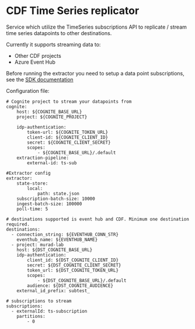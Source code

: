 # CDF Time Series replicator

Service which utilize the TimeSeries subscriptions API to replicate / stream time series datapoints to other destinations.

Currently it supports streaming data to:
* Other CDF projects
* Azure Event Hub

Before running the extractor you need to setup a data point subscriptions, see the [SDK documentation](https://cognite-sdk-python.readthedocs-hosted.com/en/latest/core_data_model.html#create-data-point-subscriptions)

Configuration file:
```
# Cognite project to stream your datapoints from
cognite:
    host: ${COGNITE_BASE_URL}
    project: ${COGNITE_PROJECT}

    idp-authentication:
        token-url: ${COGNITE_TOKEN_URL}
        client-id: ${COGNITE_CLIENT_ID}
        secret: ${COGNITE_CLIENT_SECRET}
        scopes:
            - ${COGNITE_BASE_URL}/.default
    extraction-pipeline:
        external-id: ts-sub

#Extractor config
extractor:
    state-store:
        local:
            path: state.json
    subscription-batch-size: 10000
    ingest-batch-size: 100000
    poll-time: 5

# destinations supported is event hub and CDF. Minimum one destination required.
destinations:
  - connection_string: ${EVENTHUB_CONN_STR}
    eventhub_name: ${EVENTHUB_NAME}
  - project: murad-lab
    host: ${DST_COGNITE_BASE_URL}
    idp-authentication:
        client_id: ${DST_COGNITE_CLIENT_ID}
        secret: ${DST_COGNITE_CLIENT_SECRET}
        token_url: ${DST_COGNITE_TOKEN_URL}
        scopes:
            - ${DST_COGNITE_BASE_URL}/.default
        audience: ${DST_COGNITE_AUDIENCE}
    external_id_prefix: subtest_

# subscriptions to stream
subscriptions:
  - externalId: ts-subscription
    partitions:
        - 0

```